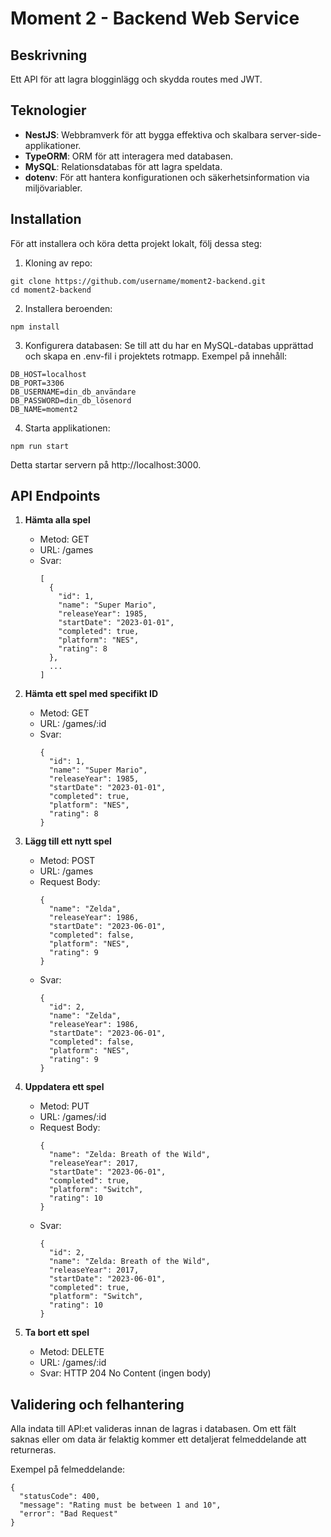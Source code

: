 # Moment 2 - Backend Web Service

## Beskrivning

Ett API för att lagra blogginlägg och skydda routes med JWT.

## Teknologier

- **NestJS**: Webbramverk för att bygga effektiva och skalbara server-side-applikationer.
- **TypeORM**: ORM för att interagera med databasen.
- **MySQL**: Relationsdatabas för att lagra speldata.
- **dotenv**: För att hantera konfigurationen och säkerhetsinformation via miljövariabler.

## Installation

För att installera och köra detta projekt lokalt, följ dessa steg:

1. Kloning av repo:

```
git clone https://github.com/username/moment2-backend.git
cd moment2-backend
```

2. Installera beroenden:

```
npm install
```

3. Konfigurera databasen: Se till att du har en MySQL-databas upprättad och skapa en .env-fil i projektets rotmapp. Exempel på innehåll:

```
DB_HOST=localhost
DB_PORT=3306
DB_USERNAME=din_db_användare
DB_PASSWORD=din_db_lösenord
DB_NAME=moment2
```

4. Starta applikationen:

```
npm run start
```

Detta startar servern på http://localhost:3000.

## API Endpoints

1. **Hämta alla spel**

    - Metod: GET
    - URL: /games
    - Svar:
      ```
      [
        {
          "id": 1,
          "name": "Super Mario",
          "releaseYear": 1985,
          "startDate": "2023-01-01",
          "completed": true,
          "platform": "NES",
          "rating": 8
        },
        ...
      ]
      ```

2. **Hämta ett spel med specifikt ID**

    - Metod: GET
    - URL: /games/:id
    - Svar:
      ```
      {
        "id": 1,
        "name": "Super Mario",
        "releaseYear": 1985,
        "startDate": "2023-01-01",
        "completed": true,
        "platform": "NES",
        "rating": 8
      }
      ```

3. **Lägg till ett nytt spel**

    - Metod: POST
    - URL: /games
    - Request Body:
      ```
      {
        "name": "Zelda",
        "releaseYear": 1986,
        "startDate": "2023-06-01",
        "completed": false,
        "platform": "NES",
        "rating": 9
      }
      ```
    - Svar:
      ```
      {
        "id": 2,
        "name": "Zelda",
        "releaseYear": 1986,
        "startDate": "2023-06-01",
        "completed": false,
        "platform": "NES",
        "rating": 9
      }
      ```

4. **Uppdatera ett spel**

    - Metod: PUT
    - URL: /games/:id
    - Request Body:
      ```
      {
        "name": "Zelda: Breath of the Wild",
        "releaseYear": 2017,
        "startDate": "2023-06-01",
        "completed": true,
        "platform": "Switch",
        "rating": 10
      }
      ```
    - Svar:
      ```
      {
        "id": 2,
        "name": "Zelda: Breath of the Wild",
        "releaseYear": 2017,
        "startDate": "2023-06-01",
        "completed": true,
        "platform": "Switch",
        "rating": 10
      }
      ```

5. **Ta bort ett spel**

    - Metod: DELETE
    - URL: /games/:id
    - Svar: HTTP 204 No Content (ingen body)

## Validering och felhantering

Alla indata till API:et valideras innan de lagras i databasen. Om ett fält saknas eller om data är felaktig kommer ett detaljerat felmeddelande att returneras.

Exempel på felmeddelande:

```
{
  "statusCode": 400,
  "message": "Rating must be between 1 and 10",
  "error": "Bad Request"
}
```
